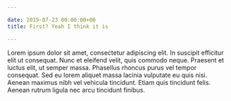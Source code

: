 ```yaml
---

date: 2019-07-23 00:00:00+00
title: First? Yeah I think it is

---
```


Lorem ipsum dolor sit amet, consectetur adipiscing elit. In suscipit efficitur elit ut consequat. Nunc et eleifend velit, quis commodo neque. Praesent et luctus elit, ut semper massa. Phasellus rhoncus purus vel tempor consequat. Sed eu lorem aliquet massa lacinia vulputate eu quis nisi. Aenean maximus nibh vel vehicula tincidunt. Etiam quis tincidunt felis. Aenean rutrum ligula nec arcu tincidunt finibus. 
